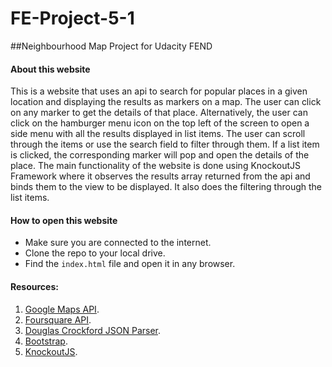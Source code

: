# FE-Project-5-1
##Neighbourhood Map Project for Udacity FEND

#### About this website

This is a website that uses an api to search for popular places in a given location and displaying the results as markers on a map. The user can click on any marker to get the details of that place. Alternatively, the user can click on the hamburger menu icon on the top left of the screen to open a side menu with all the results displayed in list items. The user can scroll through the items or use the search field to filter through them. If a list item is clicked, the corresponding marker will pop and open the details of the place. The main functionality of the website is done using KnockoutJS Framework where it observes the results array returned from the api and binds them to the view to be displayed. It also does the filtering through the list items.


#### How to open this website

- Make sure you are connected to the internet.
- Clone the repo to your local drive.
- Find the `index.html` file and open it in any browser.


#### Resources:
1. [Google Maps API](https://www.google.com.eg/url?sa=t&rct=j&q=&esrc=s&source=web&cd=3&cad=rja&uact=8&sqi=2&ved=0ahUKEwjp_sSy6N7JAhXGMhoKHahjA2wQjBAIIzAC&url=https%3A%2F%2Fdevelopers.google.com%2Fmaps%2F%3Fhl%3Den&usg=AFQjCNF-2Z89oT-xaOeSECncIUMR8MFf7g&sig2=9kSqGfiFntMy9JG_V_cQyQ&bvm=bv.110151844,d.d2s).
2. [Foursquare API](https://www.google.com.eg/url?sa=t&rct=j&q=&esrc=s&source=web&cd=1&cad=rja&uact=8&sqi=2&ved=0ahUKEwifl-jZ6N7JAhVBUhoKHRROB1cQFggaMAA&url=https%3A%2F%2Fdeveloper.foursquare.com%2F&usg=AFQjCNEBwXj9yuiELYCMIupT5FXcNewDqw&sig2=5oUSKEjdS069jdG54lHuGw&bvm=bv.110151844,d.d2s).
3. [Douglas Crockford JSON Parser](https://github.com/douglascrockford/JSON-js).
4. [Bootstrap](https://www.google.com.eg/url?sa=t&rct=j&q=&esrc=s&source=web&cd=1&cad=rja&uact=8&ved=0ahUKEwifjP2b6d7JAhWL2hoKHaxUD_YQFggaMAA&url=http%3A%2F%2Fgetbootstrap.com%2F&usg=AFQjCNGqJZetnaefv01M-l2VBolDSsiGFQ&sig2=gfa_Hk8_sMNKHVqDOk1XBg&bvm=bv.110151844,d.d2s).
5. [KnockoutJS](https://www.google.com.eg/url?sa=t&rct=j&q=&esrc=s&source=web&cd=1&cad=rja&uact=8&ved=0ahUKEwiJn_-r6d7JAhUKPxoKHfbzAZkQFggaMAA&url=http%3A%2F%2Fknockoutjs.com%2F&usg=AFQjCNGS6-xH17N3Dmtn1MSKupdNovRlSQ&sig2=-UGux3LF_KgEs3zpJIddYQ&bvm=bv.110151844,d.d2s).
